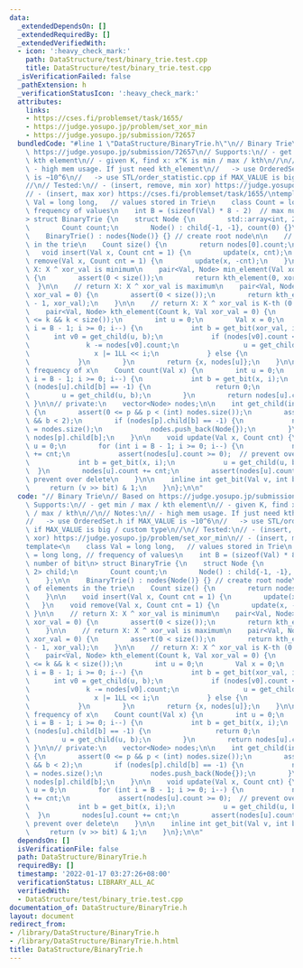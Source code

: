 ```yaml
---
data:
  _extendedDependsOn: []
  _extendedRequiredBy: []
  _extendedVerifiedWith:
  - icon: ':heavy_check_mark:'
    path: DataStructure/test/binary_trie.test.cpp
    title: DataStructure/test/binary_trie.test.cpp
  _isVerificationFailed: false
  _pathExtension: h
  _verificationStatusIcon: ':heavy_check_mark:'
  attributes:
    links:
    - https://cses.fi/problemset/task/1655/
    - https://judge.yosupo.jp/problem/set_xor_min
    - https://judge.yosupo.jp/submission/72657
  bundledCode: "#line 1 \"DataStructure/BinaryTrie.h\"\n// Binary Trie\n// Based on\
    \ https://judge.yosupo.jp/submission/72657\n// Supports:\n// - get min / max /\
    \ kth element\n// - given K, find x: x^K is min / max / kth\n//\n// Notes:\n//\
    \ - high mem usage. If just need kth_element\n//   -> use OrderedSet.h if MAX_VALUE\
    \ is ~10^6\n//   -> use STL/order_statistic.cpp if MAX_VALUE is big / custom type\n\
    //\n// Tested:\n// - (insert, remove, min xor) https://judge.yosupo.jp/problem/set_xor_min\n\
    // - (insert, max xor) https://cses.fi/problemset/task/1655/\ntemplate<\n    class\
    \ Val = long long,   // values stored in Trie\n    class Count = long long, //\
    \ frequency of values\n    int B = (sizeof(Val) * 8 - 2)  // max number of bit\n\
    > struct BinaryTrie {\n    struct Node {\n        std::array<int, 2> child;\n\
    \        Count count;\n        Node() : child{-1, -1}, count(0) {}\n    };\n\n\
    \    BinaryTrie() : nodes{Node()} {} // create root node\n\n    // Number of elements\
    \ in the trie\n    Count size() {\n        return nodes[0].count;\n    }\n\n \
    \   void insert(Val x, Count cnt = 1) {\n        update(x, cnt);\n    }\n    void\
    \ remove(Val x, Count cnt = 1) {\n        update(x, -cnt);\n    }\n\n    // return\
    \ X: X ^ xor_val is minimum\n    pair<Val, Node> min_element(Val xor_val = 0)\
    \ {\n        assert(0 < size());\n        return kth_element(0, xor_val);\n  \
    \  }\n\n    // return X: X ^ xor_val is maximum\n    pair<Val, Node> max_element(Val\
    \ xor_val = 0) {\n        assert(0 < size());\n        return kth_element(size()\
    \ - 1, xor_val);\n    }\n\n    // return X: X ^ xor_val is K-th (0 <= K < size())\n\
    \    pair<Val, Node> kth_element(Count k, Val xor_val = 0) {\n        assert(0\
    \ <= k && k < size());\n        int u = 0;\n        Val x = 0;\n        for (int\
    \ i = B - 1; i >= 0; i--) {\n            int b = get_bit(xor_val, i);\n      \
    \      int v0 = get_child(u, b);\n            if (nodes[v0].count <= k) {\n  \
    \              k -= nodes[v0].count;\n                u = get_child(u, 1-b);\n\
    \                x |= 1LL << i;\n            } else {\n                u = v0;\n\
    \            }\n        }\n        return {x, nodes[u]};\n    }\n\n    // return\
    \ frequency of x\n    Count count(Val x) {\n        int u = 0;\n        for (int\
    \ i = B - 1; i >= 0; i--) {\n            int b = get_bit(x, i);\n            if\
    \ (nodes[u].child[b] == -1) {\n                return 0;\n            }\n    \
    \        u = get_child(u, b);\n        }\n        return nodes[u].count;\n   \
    \ }\n\n// private:\n    vector<Node> nodes;\n\n    int get_child(int p, int b)\
    \ {\n        assert(0 <= p && p < (int) nodes.size());\n        assert(0 <= b\
    \ && b < 2);\n        if (nodes[p].child[b] == -1) {\n            nodes[p].child[b]\
    \ = nodes.size();\n            nodes.push_back(Node{});\n        }\n        return\
    \ nodes[p].child[b];\n    }\n\n    void update(Val x, Count cnt) {\n        int\
    \ u = 0;\n        for (int i = B - 1; i >= 0; i--) {\n            nodes[u].count\
    \ += cnt;\n            assert(nodes[u].count >= 0);  // prevent over delete\n\
    \            int b = get_bit(x, i);\n            u = get_child(u, b);\n      \
    \  }\n        nodes[u].count += cnt;\n        assert(nodes[u].count >= 0);  //\
    \ prevent over delete\n    }\n\n    inline int get_bit(Val v, int bit) {\n   \
    \     return (v >> bit) & 1;\n    }\n};\n\n"
  code: "// Binary Trie\n// Based on https://judge.yosupo.jp/submission/72657\n//\
    \ Supports:\n// - get min / max / kth element\n// - given K, find x: x^K is min\
    \ / max / kth\n//\n// Notes:\n// - high mem usage. If just need kth_element\n\
    //   -> use OrderedSet.h if MAX_VALUE is ~10^6\n//   -> use STL/order_statistic.cpp\
    \ if MAX_VALUE is big / custom type\n//\n// Tested:\n// - (insert, remove, min\
    \ xor) https://judge.yosupo.jp/problem/set_xor_min\n// - (insert, max xor) https://cses.fi/problemset/task/1655/\n\
    template<\n    class Val = long long,   // values stored in Trie\n    class Count\
    \ = long long, // frequency of values\n    int B = (sizeof(Val) * 8 - 2)  // max\
    \ number of bit\n> struct BinaryTrie {\n    struct Node {\n        std::array<int,\
    \ 2> child;\n        Count count;\n        Node() : child{-1, -1}, count(0) {}\n\
    \    };\n\n    BinaryTrie() : nodes{Node()} {} // create root node\n\n    // Number\
    \ of elements in the trie\n    Count size() {\n        return nodes[0].count;\n\
    \    }\n\n    void insert(Val x, Count cnt = 1) {\n        update(x, cnt);\n \
    \   }\n    void remove(Val x, Count cnt = 1) {\n        update(x, -cnt);\n   \
    \ }\n\n    // return X: X ^ xor_val is minimum\n    pair<Val, Node> min_element(Val\
    \ xor_val = 0) {\n        assert(0 < size());\n        return kth_element(0, xor_val);\n\
    \    }\n\n    // return X: X ^ xor_val is maximum\n    pair<Val, Node> max_element(Val\
    \ xor_val = 0) {\n        assert(0 < size());\n        return kth_element(size()\
    \ - 1, xor_val);\n    }\n\n    // return X: X ^ xor_val is K-th (0 <= K < size())\n\
    \    pair<Val, Node> kth_element(Count k, Val xor_val = 0) {\n        assert(0\
    \ <= k && k < size());\n        int u = 0;\n        Val x = 0;\n        for (int\
    \ i = B - 1; i >= 0; i--) {\n            int b = get_bit(xor_val, i);\n      \
    \      int v0 = get_child(u, b);\n            if (nodes[v0].count <= k) {\n  \
    \              k -= nodes[v0].count;\n                u = get_child(u, 1-b);\n\
    \                x |= 1LL << i;\n            } else {\n                u = v0;\n\
    \            }\n        }\n        return {x, nodes[u]};\n    }\n\n    // return\
    \ frequency of x\n    Count count(Val x) {\n        int u = 0;\n        for (int\
    \ i = B - 1; i >= 0; i--) {\n            int b = get_bit(x, i);\n            if\
    \ (nodes[u].child[b] == -1) {\n                return 0;\n            }\n    \
    \        u = get_child(u, b);\n        }\n        return nodes[u].count;\n   \
    \ }\n\n// private:\n    vector<Node> nodes;\n\n    int get_child(int p, int b)\
    \ {\n        assert(0 <= p && p < (int) nodes.size());\n        assert(0 <= b\
    \ && b < 2);\n        if (nodes[p].child[b] == -1) {\n            nodes[p].child[b]\
    \ = nodes.size();\n            nodes.push_back(Node{});\n        }\n        return\
    \ nodes[p].child[b];\n    }\n\n    void update(Val x, Count cnt) {\n        int\
    \ u = 0;\n        for (int i = B - 1; i >= 0; i--) {\n            nodes[u].count\
    \ += cnt;\n            assert(nodes[u].count >= 0);  // prevent over delete\n\
    \            int b = get_bit(x, i);\n            u = get_child(u, b);\n      \
    \  }\n        nodes[u].count += cnt;\n        assert(nodes[u].count >= 0);  //\
    \ prevent over delete\n    }\n\n    inline int get_bit(Val v, int bit) {\n   \
    \     return (v >> bit) & 1;\n    }\n};\n\n"
  dependsOn: []
  isVerificationFile: false
  path: DataStructure/BinaryTrie.h
  requiredBy: []
  timestamp: '2022-01-17 03:27:26+08:00'
  verificationStatus: LIBRARY_ALL_AC
  verifiedWith:
  - DataStructure/test/binary_trie.test.cpp
documentation_of: DataStructure/BinaryTrie.h
layout: document
redirect_from:
- /library/DataStructure/BinaryTrie.h
- /library/DataStructure/BinaryTrie.h.html
title: DataStructure/BinaryTrie.h
---
```

